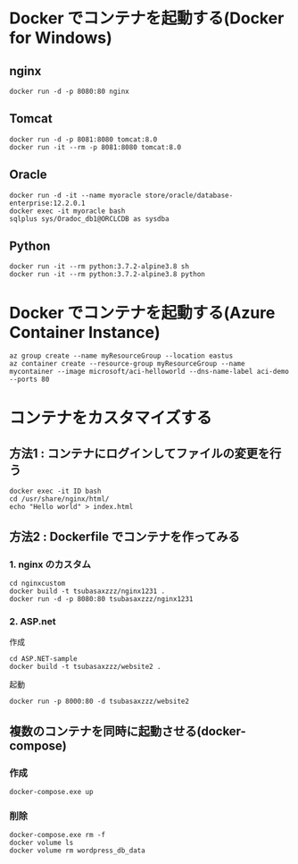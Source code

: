 # Docker でコンテナを起動する(Docker for Windows)
## nginx
```
docker run -d -p 8080:80 nginx
```

## Tomcat
```
docker run -d -p 8081:8080 tomcat:8.0
docker run -it --rm -p 8081:8080 tomcat:8.0
```

## Oracle

```
docker run -d -it --name myoracle store/oracle/database-enterprise:12.2.0.1
docker exec -it myoracle bash
sqlplus sys/Oradoc_db1@ORCLCDB as sysdba
```

## Python
```
docker run -it --rm python:3.7.2-alpine3.8 sh
docker run -it --rm python:3.7.2-alpine3.8 python
```

# Docker でコンテナを起動する(Azure Container Instance)
```
az group create --name myResourceGroup --location eastus 
az container create --resource-group myResourceGroup --name mycontainer --image microsoft/aci-helloworld --dns-name-label aci-demo --ports 80
```

# コンテナをカスタマイズする
## 方法1 : コンテナにログインしてファイルの変更を行う
```
docker exec -it ID bash
cd /usr/share/nginx/html/
echo "Hello world" > index.html
```

## 方法2 : Dockerfile でコンテナを作ってみる
### 1. nginx のカスタム
```
cd nginxcustom
docker build -t tsubasaxzzz/nginx1231 .
docker run -d -p 8080:80 tsubasaxzzz/nginx1231
```

### 2. ASP.net
作成
```
cd ASP.NET-sample
docker build -t tsubasaxzzz/website2 .
```

起動
```
docker run -p 8000:80 -d tsubasaxzzz/website2
```

## 複数のコンテナを同時に起動させる(docker-compose)
### 作成
```
docker-compose.exe up
```
### 削除
```
docker-compose.exe rm -f
docker volume ls
docker volume rm wordpress_db_data
```